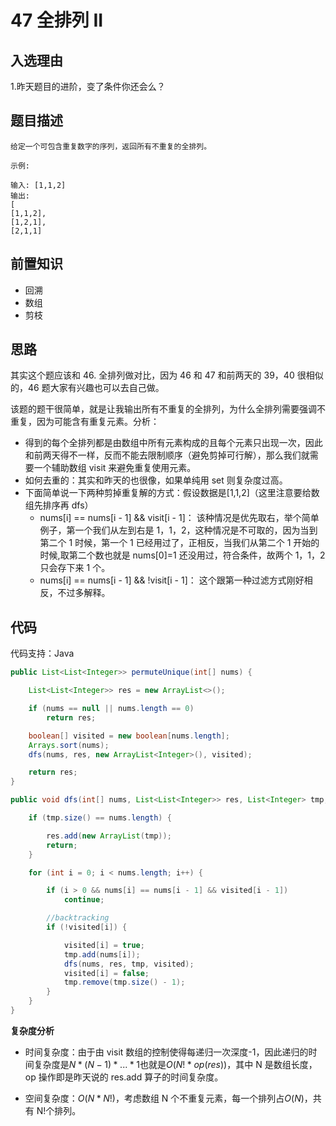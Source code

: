 # 47 全排列 II

## 入选理由

1.昨天题目的进阶，变了条件你还会么？

## 题目描述

```
给定一个可包含重复数字的序列，返回所有不重复的全排列。

示例:

输入: [1,1,2]
输出:
[
[1,1,2],
[1,2,1],
[2,1,1]
```

## 前置知识

- 回溯
- 数组
- 剪枝

## 思路

其实这个题应该和 46. 全排列做对比，因为 46 和 47 和前两天的 39，40 很相似的，46 题大家有兴趣也可以去自己做。

该题的题干很简单，就是让我输出所有不重复的全排列，为什么全排列需要强调不重复，因为可能含有重复元素。分析：

- 得到的每个全排列都是由数组中所有元素构成的且每个元素只出现一次，因此和前两天得不一样，反而不能去限制顺序（避免剪掉可行解），那么我们就需要一个辅助数组 visit 来避免重复使用元素。
- 如何去重的：其实和昨天的也很像，如果单纯用 set 则复杂度过高。
- 下面简单说一下两种剪掉重复解的方式：假设数据是[1,1,2]（这里注意要给数组先排序再 dfs）
  - nums[i] == nums[i - 1] && visit[i - 1]：
    该种情况是优先取右，举个简单例子，第一个我们从左到右是 1，1，2，这种情况是不可取的，因为当到第二个 1 时候，第一个 1 已经用过了，正相反，当我们从第二个 1 开始的时候,取第二个数也就是 nums[0]=1 还没用过，符合条件，故两个 1，1，2 只会存下来 1 个。
  - nums[i] == nums[i - 1] && !visit[i - 1]：
    这个跟第一种过滤方式刚好相反，不过多解释。

## 代码

代码支持：Java

```java
public List<List<Integer>> permuteUnique(int[] nums) {

    List<List<Integer>> res = new ArrayList<>();

    if (nums == null || nums.length == 0)
        return res;

    boolean[] visited = new boolean[nums.length];
    Arrays.sort(nums);
    dfs(nums, res, new ArrayList<Integer>(), visited);

    return res;
}

public void dfs(int[] nums, List<List<Integer>> res, List<Integer> tmp, boolean[] visited) {

    if (tmp.size() == nums.length) {

        res.add(new ArrayList(tmp));
        return;
    }

    for (int i = 0; i < nums.length; i++) {

        if (i > 0 && nums[i] == nums[i - 1] && visited[i - 1])
            continue;

        //backtracking
        if (!visited[i]) {

            visited[i] = true;
            tmp.add(nums[i]);
            dfs(nums, res, tmp, visited);
            visited[i] = false;
            tmp.remove(tmp.size() - 1);
        }
    }
}
```

**复杂度分析**

- 时间复杂度：由于由 visit 数组的控制使得每递归一次深度-1，因此递归的时间复杂度是$N*(N - 1) * ... * 1$也就是$O(N! * op(res))$，其中 N 是数组长度，op 操作即是昨天说的 res.add 算子的时间复杂度。

- 空间复杂度：$O(N * N!)$，考虑数组 N 个不重复元素，每一个排列占$O(N)$，共有 N!个排列。

